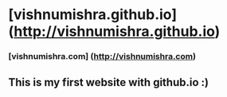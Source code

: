 # [vishnumishra.github.io] (http://vishnumishra.github.io)

### [vishnumishra.com] (http://vishnumishra.com)

## This is my first website with github.io :)
